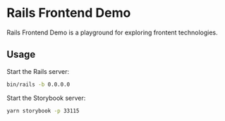 # Rails Frontend Demo

Rails Frontend Demo is a playground for exploring frontent technologies.

## Usage

Start the Rails server:

```bash
bin/rails -b 0.0.0.0
```

Start the Storybook server:

```bash
yarn storybook -p 33115
```

